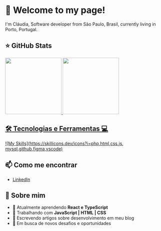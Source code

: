 
<!--
**ClaudiaAlfieri/ClaudiaAlfieri** is a ✨ _special_ ✨ repository because its `README.md` (this file) appears on your GitHub profile.

Here are some ideas to get you started:

- 🔭 I’m currently working on ...
- 🌱 I’m currently learning ...
- 👯 I’m looking to collaborate on ...
- 🤔 I’m looking for help with ...
- 💬 Ask me about ...
- 📫 How to reach me: ...
- 😄 Pronouns: ...
- ⚡ Fun fact: ...
-->

# 👋 Welcome to my page!
I'm Cláudia, Software developer from  São Paulo, Brasil, currently living in  Porto, Portugal.

## ⭐ GitHub Stats
<a href="https://github.com/eduardavieira-dev">
  <img height="180em" src="https://github-readme-stats.vercel.app/api?username=claudiaalfieri&show_icons=true&theme=transparent"/>
  <img height="180em" src="https://github-readme-stats.vercel.app/api/top-langs/?username=claudiaalfieri&layout=compact"/>


## 🛠️ Tecnologias e Ferramentas 💻

[![My Skills](https://skillicons.dev/icons?i=php,html,css,js, mysql,github,figma,vscode)](https://skillicons.dev)

## 📫 Como me encontrar
- [LinkedIn](https://www.linkedin.com/in/claudia-alfieri/)



## 🚀 Sobre mim

- 🌱 Atualmente aprendendo **React e TypeScript**
- 💼 Trabalhando com **JavaScript | HTML | CSS**
- 📝 Escrevendo artigos sobre desenvolvimento em meu blog
- 🎯 Em busca de novos desafios e oportunidades





  
